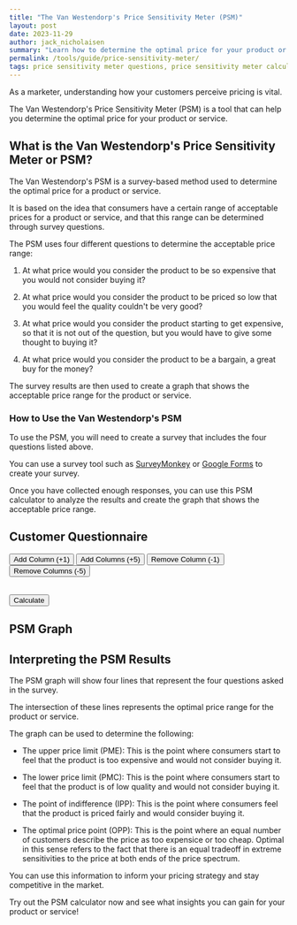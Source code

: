 ```yaml
---
title: "The Van Westendorp's Price Sensitivity Meter (PSM)"
layout: post
date: 2023-11-29
author: jack_nicholaisen
summary: "Learn how to determine the optimal price for your product or service using Van Westendorp's Price Sensitivity Meter. #pricingstrategy #marketresearch" 
permalink: /tools/guide/price-sensitivity-meter/
tags: price sensitivity meter questions, price sensitivity meter calculator, van westendorp calculator, van westendorp price sensitivity
---
```


As a marketer, understanding how your customers perceive pricing is vital. 

The Van Westendorp's Price Sensitivity Meter (PSM) is a tool that can help you determine the optimal price for your product or service. 

## What is the Van Westendorp's Price Sensitivity Meter or PSM?

The Van Westendorp's PSM is a survey-based method used to determine the optimal price for a product or service. 

It is based on the idea that consumers have a certain range of acceptable prices for a product or service, and that this range can be determined through survey questions.

The PSM uses four different questions to determine the acceptable price range:

1.  At what price would you consider the product to be so expensive that you would not consider buying it?

2.  At what price would you consider the product to be priced so low that you would feel the quality couldn't be very good?

3.  At what price would you consider the product starting to get expensive, so that it is not out of the question, but you would have to give some thought to buying it?

4.  At what price would you consider the product to be a bargain, a great buy for the money?

The survey results are then used to create a graph that shows the acceptable price range for the product or service.

### How to Use the Van Westendorp's PSM

To use the PSM, you will need to create a survey that includes the four questions listed above. 

You can use a survey tool such as [SurveyMonkey](https://www.surveymonkey.com/) or [Google Forms](https://www.google.com/forms/about/) to create your survey.

Once you have collected enough responses, you can use this PSM calculator to analyze the results and create the graph that shows the acceptable price range. 



<script src="https://cdn.plot.ly/plotly-latest.min.js"></script>
<body>
  <div id="questionnaire">
    <h2>Customer Questionnaire</h2>
    <button onclick="addColumns(1)">Add Column (+1)</button>
    <button onclick="addColumns(5)">Add Columns (+5)</button>
    <button onclick="removeColumns(1)">Remove Column (-1)</button>
    <button onclick="removeColumns(5)">Remove Columns (-5)</button>
    <table id="surveyTable">
      <!-- The table content will be generated dynamically -->
    </table>
    <button onclick="calculatePSM()">Calculate</button>
  </div>

  <div id="psmGraph">
    <h2>PSM Graph</h2>
    <div id="chart"></div>
  </div>

  <script>
    let numColumns = 1; // Initial number of columns
    generateSurveyTable();

    function generateSurveyTable() {
      const table = document.getElementById("surveyTable");
      table.innerHTML = ''; // Clear previous content
      
      // Create rows and columns dynamically based on the number of columns
      for (let i = 0; i < 4; i++) {
        const row = table.insertRow();
        for (let j = 0; j <= numColumns; j++) {
          const cell = row.insertCell();
          if (j === 0) {
            cell.innerHTML = `Row ${i + 1}`;
          } else {
            const input = document.createElement("input");
            input.type = "number";
            input.placeholder = "Enter value";
            cell.appendChild(input);
          }
        }
      }
    }

    function addColumns(num) {
      numColumns += num;
      generateSurveyTable();
    }

    function removeColumns(num) {
      numColumns -= num;
      if (numColumns < 1) numColumns = 1; // Ensure there's at least 1 column
      generateSurveyTable();
    }

    function calculatePSM() {
      const data = [];
      const prices = [];
      const percentages = [];
      
      // Retrieve values from the input fields
      for (let j = 1; j <= numColumns; j++) {
        const columnValues = [];
        for (let i = 0; i < 4; i++) {
          const input = document.querySelector(`#surveyTable tr:nth-child(${i + 1}) td:nth-child(${j + 1}) input`);
          if (input) {
            columnValues.push(parseFloat(input.value) || 0);
          }
        }
        data.push(columnValues);
      }
      
      // Calculate cumulative frequencies
      for (let i = 0; i < data[0].length; i++) {
        let tooExpensive = 0,
            tooCheap = 0,
            expensiveHighSide = 0,
            cheapGoodValue = 0;
        
        for (let j = 0; j < data.length; j++) {
          if (data[j][i]) {
            tooExpensive += data[j][0] < data[j][i] ? 1 : 0;
            tooCheap += data[j][1] > data[j][i] ? 1 : 0;
            expensiveHighSide += data[j][2] < data[j][i] ? 1 : 0;
            cheapGoodValue += data[j][3] > data[j][i] ? 1 : 0;
          }
        }
        
        prices.push(data[0][i]);
        const totalResponses = data.length * 100; // Total number of responses
        percentages.push({
          x: data[0][i],
          y: (tooExpensive + tooCheap) / totalResponses * 100, // Inverted cumulative frequencies
        });
      }
      
      // Plotting the graph using Plotly
      const trace = {
        x: prices,
        y: percentages.map((p) => p.y),
        type: 'scatter',
        mode: 'lines+markers',
      };
      
      const layout = {
        title: 'Price Sensitivity Meter (PSM)',
        xaxis: {
          title: 'Price',
        },
        yaxis: {
          title: 'Percentage of Consumers',
        },
      };
      
      Plotly.newPlot('chart', [trace], layout);
    }
  </script>
</body>



## Interpreting the PSM Results

The PSM graph will show four lines that represent the four questions asked in the survey. 

The intersection of these lines represents the optimal price range for the product or service.

The graph can be used to determine the following:

-   The upper price limit (PME): This is the point where consumers start to feel that the product is too expensive and would not consider buying it.

-   The lower price limit (PMC): This is the point where consumers start to feel that the product is of low quality and would not consider buying it.

-   The point of indifference (IPP): This is the point where consumers feel that the product is priced fairly and would consider buying it.

-   The optimal price point (OPP): This is the point where an equal number of customers describe the price as too expensice or too cheap. Optimal in this sense refers to the fact that there is an equal tradeoff in extreme sensitivities to the price at both ends of the price spectrum.

You can use this information to inform your pricing strategy and stay competitive in the market.



Try out the PSM calculator now and see what insights you can gain for your product or service!





